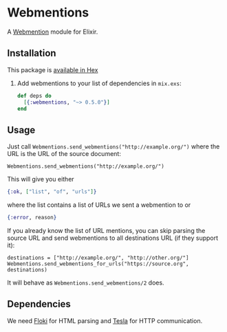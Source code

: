 # Webmentions

A [Webmention](https://indiewebcamp.com/Webmention) module for Elixir.

## Installation

This package is [available in Hex](https://hex.pm/packages/webmentions)

1. Add webmentions to your list of dependencies in `mix.exs`:

   ```elixir
   def deps do
     [{:webmentions, "~> 0.5.0"}]
   end
   ```

## Usage

Just call `Webmentions.send_webmentions("http://example.org/")` where
the URL is the URL of the source document:

    Webmentions.send_webmentions("http://example.org/")

This will give you either

```elixir
{:ok, ["list", "of", "urls"]}
```

where the list contains a list of URLs we sent a webmention to or

```elixir
{:error, reason}
```

If you already know the list of URL mentions, you can skip parsing the 
source URL and send webmentions to all destinations URL (if they support it): 

    destinations = ["http://example.org/", "http://other.org/"]
    Webmentions.send_webmentions_for_urls("https://source.org", destinations)
    
It will behave as `Webmentions.send_webmentions/2` does.

## Dependencies

We need [Floki](https://github.com/philss/floki) for HTML parsing and
[Tesla](https://github.com/teamon/tesla) for HTTP communication.
